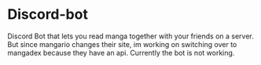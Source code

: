 # Discord-bot
Discord Bot that lets you read manga together with your friends on a server.
But since mangario changes their site, im working on switching over to mangadex because they have an api.
Currently the bot is not working.
